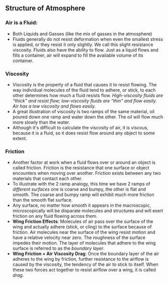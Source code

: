 ## Structure of Atmosphere 

### Air is a Fluid:
- Both Liquids and Gasses (like the mix of gasses in the atmosphere)
- Fluids generally do not resist deformation when even the smallest stress is applied, or they resist it only slightly. We call this slight resistance viscosity. Fluids also have the ability to flow. Just as a liquid flows and fills a container, air will expand to fill the available volume of its container. 

### Viscosity 
- Viscosity is the property of a fluid that causes it to resist flowing. The way individual molecules of the fluid tend to adhere, or stick, to each other determines how much a fluid resists flow. _High-viscosity fluids are “thick” and resist flow; low-viscosity fluids are “thin” and flow easily. Air has a low viscosity and flows easily._
- A great illustration of viscosity is two ramps of the same material, oil poured down one ramp and water down the other. The oil will flow much more slowly than the water.
- Although it's difficult to calculate the viscosity of air, it is viscous, because it is a fluid, so it does resist flow around any object to some extent. 

### Friction
- Another factor at work when a fluid flows over or around an object is called friction. Friction is the resistance that one surface or object encounters when moving over another. Friction exists between any two materials that contact each other.
- To illustrate with the 2 ramp analogy, this time we have 2 ramps of _different surfaces_ one is coarse and bumpy, the other is flat and smooth. The coarse and bumpy ramp will exhibit much more friction than the smooth flat surface. 
- Any surface, no matter how smooth it appears in the macroscopic, microscopically will be disparate molecules and structures and will exert friction on any fluid flowing across them. 
- **Wing Friction Effects**: Molecules of air pass over the surface of the wing and actually adhere (stick, or cling) to the surface because of friction. Air molecules near the surface of the wing resist motion and have a relative velocity near zero. The roughness of the surface impedes their motion. The layer of molecules that adhere to the wing surface is referred to as the _boundary layer_. 
- **Wing Friction + Air Viscosity Drag**: Once the boundary layer of the air adheres to the wing by friction, further resistance to the airflow is caused by the viscosity, the tendency of the air to stick to itself. When these two forces act together to resist airflow over a wing, it is called _drag_.